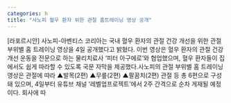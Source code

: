```yaml
---
categories: h
title: "사노피 혈우 환자 위한 관절 홈트레이닝 영상 공개"
---
```

[라포르시안] 사노피-아벤티스 코리아는 국내 혈우 환자의 관절 건강 개선을 위한 관절 부위별 홈 트레이닝 영상을 4일 공개했다고 밝혔다. 이번 영상은 혈우 환자의 관절 건강 개선 운동을 전문으로 하는 물리치료사 ‘피터 아구에로’와 협업했으며, 혈우 환자들이 집에서도 쉽게 따라할 수 있도록 국문 자막을 제공했다.사노피의 관절 부위별 홈 트레이닝 영상은 관절에 따라 ▲발목(2편) ▲무릎(2편) ▲팔꿈치(2편) 관절 등 총 6편으로 구성돼 있으며, 4일부터 유튜브 채널 ‘레벨업프로젝트’에서 2주 간격으로 순차 게재될 예정이다. 회사에 따